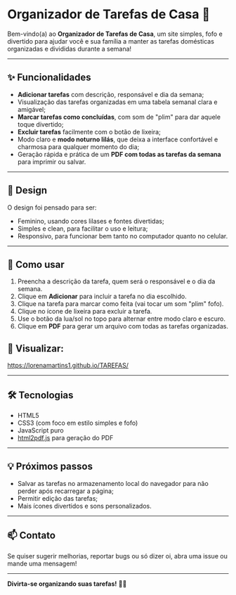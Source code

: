 # Organizador de Tarefas de Casa 💜

Bem-vindo(a) ao **Organizador de Tarefas de Casa**, um site simples, fofo e divertido para ajudar você e sua família a manter as tarefas domésticas organizadas e divididas durante a semana!

---

## ✨ Funcionalidades

- **Adicionar tarefas** com descrição, responsável e dia da semana;
- Visualização das tarefas organizadas em uma tabela semanal clara e amigável;
- **Marcar tarefas como concluídas**, com som de "plim" para dar aquele toque divertido;
- **Excluir tarefas** facilmente com o botão de lixeira;
- Modo claro e **modo noturno lilás**, que deixa a interface confortável e charmosa para qualquer momento do dia;
- Geração rápida e prática de um **PDF com todas as tarefas da semana** para imprimir ou salvar.

---

## 🎀 Design

O design foi pensado para ser:

- Feminino, usando cores lilases e fontes divertidas;
- Simples e clean, para facilitar o uso e leitura;
- Responsivo, para funcionar bem tanto no computador quanto no celular.

---

## 🚀 Como usar

1. Preencha a descrição da tarefa, quem será o responsável e o dia da semana.
2. Clique em **Adicionar** para incluir a tarefa no dia escolhido.
3. Clique na tarefa para marcar como feita (vai tocar um som "plim" fofo).
4. Clique no ícone de lixeira para excluir a tarefa.
5. Use o botão da lua/sol no topo para alternar entre modo claro e escuro.
6. Clique em **PDF** para gerar um arquivo com todas as tarefas organizadas.


## 🚀 Visualizar:
https://lorenamartins1.github.io/TAREFAS/

---

## 🛠️ Tecnologias

- HTML5  
- CSS3 (com foco em estilo simples e fofo)  
- JavaScript puro  
- [html2pdf.js](https://github.com/eKoopmans/html2pdf.js) para geração do PDF  

---

## 💡 Próximos passos

- Salvar as tarefas no armazenamento local do navegador para não perder após recarregar a página;  
- Permitir edição das tarefas;  
- Mais ícones divertidos e sons personalizados.  

---

## 📫 Contato

Se quiser sugerir melhorias, reportar bugs ou só dizer oi, abra uma issue ou mande uma mensagem!

---

**Divirta-se organizando suas tarefas!** 💜✨
